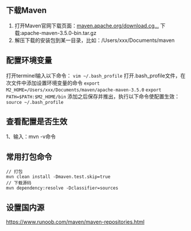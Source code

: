 ## 下载Maven

1. 打开Maven官网下载页面：[maven.apache.org/download.cg…](https://link.juejin.im/?target=http%3A%2F%2Fmaven.apache.org%2Fdownload.cgi)
   下载:apache-maven-3.5.0-bin.tar.gz
2. 解压下载的安装包到某一目录，比如：/Users/xxx/Documents/maven

## 配置环境变量

打开terminel输入以下命令：
`vim ~/.bash_profile` 打开.bash_profile文件，在次文件中添加设置环境变量的命令
`export M2_HOME=/Users/xxx/Documents/maven/apache-maven-3.5.0`
`export PATH=$PATH:$M2_HOME/bin`
添加之后保存并推出，执行以下命令使配置生效：
`source ~/.bash_profile`



## 查看配置是否生效

1、输入：mvn -v命令





## 常用打包命令

```
// 打包
mvn clean install -Dmaven.test.skip=true 
// 下载源码
mvn dependency:resolve -Dclassifier=sources
```





## 设置国内源

https://www.runoob.com/maven/maven-repositories.html



